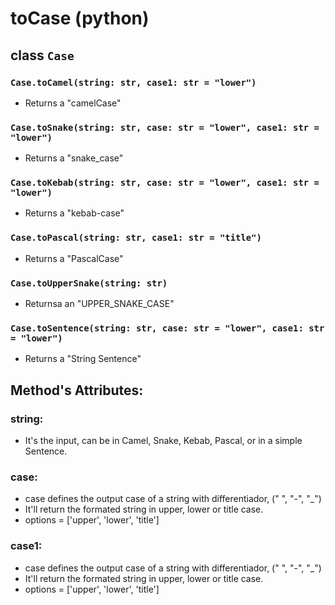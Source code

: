 # toCase (python)

## class **`Case`**

### `Case.toCamel(string: str, case1: str = "lower")`
+ Returns a "camelCase"

### `Case.toSnake(string: str, case: str = "lower", case1: str = "lower")`
+ Returns a "snake_case"

### `Case.toKebab(string: str, case: str = "lower", case1: str = "lower")`
+ Returns a "kebab-case"

### `Case.toPascal(string: str, case1: str = "title")`
+ Returns a "PascalCase"

### `Case.toUpperSnake(string: str)`
+ Returnsa an "UPPER_SNAKE_CASE"

### `Case.toSentence(string: str, case: str = "lower", case1: str = "lower")`
+ Returns a "String Sentence"


## Method's Attributes:

### string:
+ It's the input, can be in Camel, Snake, Kebab, Pascal, or in a simple Sentence.
  
### case:
+ case defines the output case of a string with differentiador, (" ", "-", "_")
+ It'll return the formated string in upper, lower or title case.
+ options = ['upper', 'lower', 'title']

### case1:
+ case defines the output case of a string with differentiador, (" ", "-", "_")
+ It'll return the formated string in upper, lower or title case.
+ options = ['upper', 'lower', 'title']

